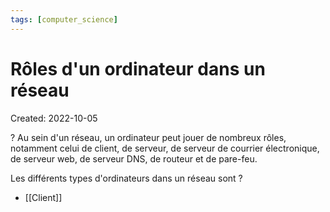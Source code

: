 ```yaml
---
tags: [computer_science] 
---
```

# Rôles d'un ordinateur dans un réseau
Created: 2022-10-05

?
Au sein d'un réseau, un ordinateur peut jouer de nombreux rôles, notamment celui de client, de serveur, de serveur de courrier électronique, de serveur web, de serveur DNS, de routeur et de pare-feu.
<!--SR:!2022-10-11,2,230-->

Les différents types d'ordinateurs dans un réseau sont
?
- [[Client]]
<!--SR:!2022-10-11,1,188-->